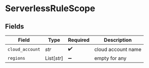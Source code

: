 # ServerlessRuleScope


## Fields

| Field              | Type               | Required           | Description        |
| ------------------ | ------------------ | ------------------ | ------------------ |
| `cloud_account`    | *str*              | :heavy_check_mark: | cloud account name |
| `regions`          | List[*str*]        | :heavy_minus_sign: | empty for any      |